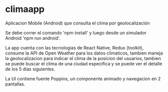 # climaapp
Aplicacion Mobile (Android) que consulta el clima por geolocalización 

Se debe correr el comando 'npm install' y luego desde un simulador Android 'npm run android'.

La app cuenta con las tecnologias de React Native, Redux (toolkit), consume la API de Open Weather para los datos climaticos, tambien maneja la geolocalizacion para indicar el clima de la posicion del usuarios, tambien se puede buscar el clima de una ciudad especifica y se puede ver el detalle de los 5 dias siguientes.

La UI contiene fuente Poppins, un componente animado y navegacion en 2 pantallas.
